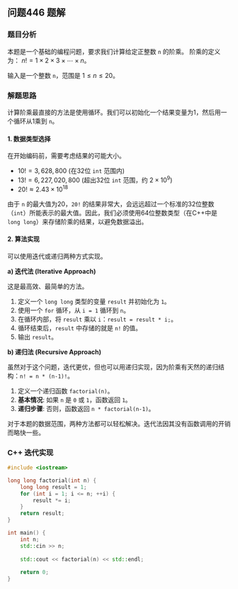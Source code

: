 ## 问题446 题解

### 题目分析

本题是一个基础的编程问题，要求我们计算给定正整数 `n` 的阶乘。
阶乘的定义为： $n! = 1 \times 2 \times 3 \times \cdots \times n$。

输入是一个整数 `n`，范围是 $1 \leq n \leq 20$。

### 解题思路

计算阶乘最直接的方法是使用循环。我们可以初始化一个结果变量为1，然后用一个循环从1乘到 `n`。

#### 1. 数据类型选择

在开始编码前，需要考虑结果的可能大小。
-   $10! = 3,628,800$ (在32位 `int` 范围内)
-   $13! = 6,227,020,800$ (超出32位 `int` 范围，约 $2 \times 10^9$)
-   $20! \approx 2.43 \times 10^{18}$

由于 `n` 的最大值为20，`20!` 的结果非常大，会远远超过一个标准的32位整数（`int`）所能表示的最大值。因此，我们必须使用64位整数类型（在C++中是 `long long`）来存储阶乘的结果，以避免数据溢出。

#### 2. 算法实现

可以使用迭代或递归两种方式实现。

**a) 迭代法 (Iterative Approach)**

这是最高效、最简单的方法。

1.  定义一个 `long long` 类型的变量 `result` 并初始化为 `1`。
2.  使用一个 `for` 循环，从 `i = 1` 循环到 `n`。
3.  在循环内部，将 `result` 乘以 `i`：`result = result * i;`。
4.  循环结束后，`result` 中存储的就是 `n!` 的值。
5.  输出 `result`。

**b) 递归法 (Recursive Approach)**

虽然对于这个问题，迭代更优，但也可以用递归实现，因为阶乘有天然的递归结构：`n! = n * (n-1)!`。

1.  定义一个递归函数 `factorial(n)`。
2.  **基本情况**: 如果 `n` 是 `0` 或 `1`，函数返回 `1`。
3.  **递归步骤**: 否则，函数返回 `n * factorial(n-1)`。

对于本题的数据范围，两种方法都可以轻松解决。迭代法因其没有函数调用的开销而略快一些。

### C++ 迭代实现

```cpp
#include <iostream>

long long factorial(int n) {
    long long result = 1;
    for (int i = 1; i <= n; ++i) {
        result *= i;
    }
    return result;
}

int main() {
    int n;
    std::cin >> n;
    
    std::cout << factorial(n) << std::endl;
    
    return 0;
}
```
